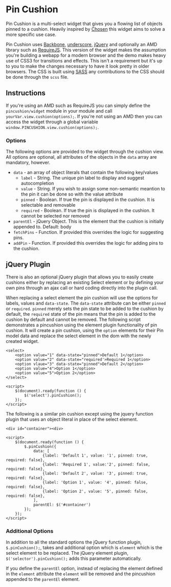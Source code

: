 # Pin Cushion #

Pin Cushion is a multi-select widget that gives you a flowing list of objects pinned to a cushion. Heavily inspired by [Chosen](http://harvesthq.github.com/chosen/) this widget aims to solve a more specific use case.

Pin Cushion uses [Backbone](http://documentcloud.github.com/backbone), [underscore](http://documentcloud.github.com/underscore/), [jQuery](http://jquery.com/) and optionally an AMD library such as [RequireJS](http://requirejs.org/). This version of the widget makes the assumption you're building a webapp for a modern browser and the demo makes heavy use of CSS3 for transitions and effects. This isn't a requirement but it's up to you to make the changes necessary to have it look pretty in older browsers. The CSS is built using [SASS](http://sass-lang.com/) any contributions to the CSS should be done through the `scss` file.

## Instructions ##

If you're using an AMD such as RequireJS you can simply define the `pincushion/widget` module in your module and call `yourVar.view.cushion(options);`. If you're not using an AMD then you can access the widget through a global variable `window.PINCUSHION.view.cushion(options);`.

### Options ###

The following options are provided to the widget through the cushion view. All options are optional, all attributes of the objects in the `data` array are mandatory, however.

* `data` - an array of object literals that contain the following key/values
    - `label` - String. The unique pin label to display and suggest autocompletion
    - `value` - String. If you wish to assign some non-semantic meantion to the pin it can be done so with the value attribute
    - `pinned` - Boolean. If true the pin is displayed in the cushion. It is selectable and removable
    - `required` - Boolean. If true the pin is displayed in the cushion. It cannot be selected nor removed
* `parentEl` - jQuery Object. This is the element that the cushion is initially appended to. Default: body
* `fetchPins` -  Function. If provided this overrides the logic for suggesting pins.
* `addPin` - Function. If provided this overrides the logic for adding pins to the cushion.


## jQuery Plugin ##

There is also an optional jQuery plugin that allows you to easily create cushions either by replacing an existing Select element or by defining your own pins through an ajax call or hard coding directly into the plugin call.

When replacing a select element the pin cushion will use the options for labels, values and `data-state`. The `data-state` attribute can be either `pinned` or `required`. `pinned` merely sets the pin state to be added to the cushion by default, the `required` state of the pin means that the pin is added to the cushion by default and cannot be removed. The following script demonstrates a pincushion using the element plugin functionality of pin cushion. It will create a pin cushion, using the `option` elements for their Pin model data and replace the select element in the dom with the newly created widget.

    <select>
        <option value="1" data-state="pinned">Default 1</option>
        <option value="2" data-state="required'>Required 1</option>
        <option vlaue="3" data-state="pinned">Default 2</option>
        <option value="4">Option 1</option>
        <option value="5">Option 2</option>
    </select>
    
    <script>
        $(document).ready(function () {
            $('select').pinCushion();
        });
    </script>

The following is a similar pin cushion except using the jquery function plugin that uses an object literal in place of the select element.

    <div id="container"><div>

    <script>
        $(document.ready(function () {
            $.pinCushion({
                data: [
                    {label: 'Default 1', value: '1', pinned: true, required: false},
                    {label: 'Required 1', value:'2', pinned: false, required: false},
                    {label: 'Default 2', value: '3', pinned: true, required: false},
                    {label: 'Option 1', value: '4', pinned: false, required: false},
                    {label: 'Option 2', value: '5', pinned: false, required: false},
                ],
                parentEl: $('#container')
            });
        });
    </script>

### Additional Options ###

In addition to all the standard options the jQuery function plugin, `$.pinCushion();`, takes and additional option which is `element` which is the select element to be replaced. The jQuery element plugin, `$('selector').pinCushion();` adds this parameter automatically. 

If you define the `parentEl` option, instead of replacing the element defined in the `element` attribute the `element` will be removed and the pincushion appended to the `parentEl` element.
